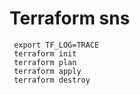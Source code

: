 # Terraform sns

```
 export TF_LOG=TRACE
 terraform init
 terraform plan
 terraform apply
 terraform destroy
```